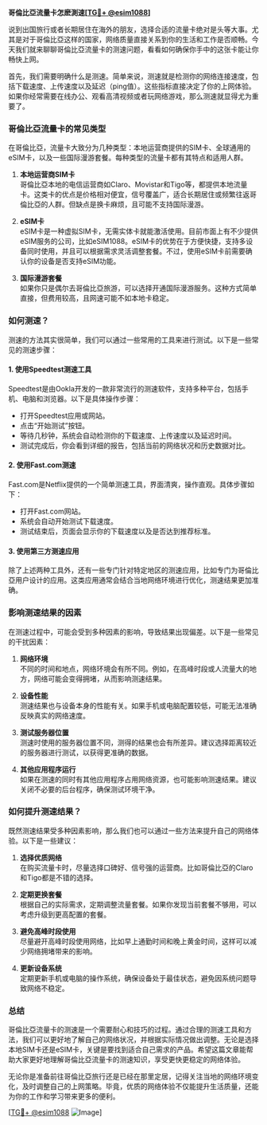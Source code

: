 **哥倫比亞流量卡怎麽測速[[TG💪+ @esim1088](https://t.me/s/esim1088)]**

说到出国旅行或者长期居住在海外的朋友，选择合适的流量卡绝对是头等大事。尤其是对于哥倫比亞这样的国家，网络质量直接关系到你的生活和工作是否顺畅。今天我们就来聊聊哥倫比亞流量卡的测速问题，看看如何确保你手中的这张卡能让你畅快上网。

首先，我们需要明确什么是测速。简单来说，测速就是检测你的网络连接速度，包括下载速度、上传速度以及延迟（ping值）。这些指标直接决定了你的上网体验。如果你经常需要在线办公、观看高清视频或者玩网络游戏，那么测速就显得尤为重要了。

### **哥倫比亞流量卡的常见类型**

在哥倫比亞，流量卡大致分为几种类型：本地运营商提供的SIM卡、全球通用的eSIM卡，以及一些国际漫游套餐。每种类型的流量卡都有其特点和适用人群。

1. **本地运营商SIM卡**  
   哥倫比亞本地的电信运营商如Claro、Movistar和Tigo等，都提供本地流量卡。这类卡的优点是价格相对便宜，信号覆盖广，适合长期居住或频繁往返哥倫比亞的人群。但缺点是换卡麻烦，且可能不支持国际漫游。

2. **eSIM卡**  
   eSIM卡是一种虚拟SIM卡，无需实体卡就能激活使用。目前市面上有不少提供eSIM服务的公司，比如eSIM1088。eSIM卡的优势在于方便快捷，支持多设备同时使用，并且可以根据需求灵活调整套餐。不过，使用eSIM卡前需要确认你的设备是否支持eSIM功能。

3. **国际漫游套餐**  
   如果你只是偶尔去哥倫比亞旅游，可以选择开通国际漫游服务。这种方式简单直接，但费用较高，且网速可能不如本地卡稳定。

### **如何测速？**

测速的方法其实很简单，我们可以通过一些常用的工具来进行测试。以下是一些常见的测速步骤：

#### **1. 使用Speedtest测速工具**
Speedtest是由Ookla开发的一款非常流行的测速软件，支持多种平台，包括手机、电脑和浏览器。以下是具体操作步骤：
- 打开Speedtest应用或网站。
- 点击“开始测试”按钮。
- 等待几秒钟，系统会自动检测你的下载速度、上传速度以及延迟时间。
- 测试完成后，你会看到详细的报告，包括当前的网络状况和历史数据对比。

#### **2. 使用Fast.com测速**
Fast.com是Netflix提供的一个简单测速工具，界面清爽，操作直观。具体步骤如下：
- 打开Fast.com网站。
- 系统会自动开始测试下载速度。
- 测试结束后，页面会显示你的下载速度以及是否达到推荐标准。

#### **3. 使用第三方测速应用**
除了上述两种工具外，还有一些专门针对特定地区的测速应用，比如专门为哥倫比亞用户设计的应用。这类应用通常会结合当地网络环境进行优化，测速结果更加准确。

### **影响测速结果的因素**

在测速过程中，可能会受到多种因素的影响，导致结果出现偏差。以下是一些常见的干扰因素：

1. **网络环境**  
   不同的时间和地点，网络环境会有所不同。例如，在高峰时段或人流量大的地方，网络可能会变得拥堵，从而影响测速结果。

2. **设备性能**  
   测速结果也与设备本身的性能有关。如果手机或电脑配置较低，可能无法准确反映真实的网络速度。

3. **测试服务器位置**  
   测速时使用的服务器位置不同，测得的结果也会有所差异。建议选择距离较近的服务器进行测试，以获得更准确的数据。

4. **其他应用程序运行**  
   如果在测速的同时有其他应用程序占用网络资源，也可能影响测速结果。建议关闭不必要的后台程序，确保测试环境干净。

### **如何提升测速结果？**

既然测速结果受多种因素影响，那么我们也可以通过一些方法来提升自己的网络体验。以下是一些建议：

1. **选择优质网络**  
   在购买流量卡时，尽量选择口碑好、信号强的运营商。比如哥倫比亞的Claro和Tigo都是不错的选择。

2. **定期更换套餐**  
   根据自己的实际需求，定期调整流量套餐。如果你发现当前套餐不够用，可以考虑升级到更高配置的套餐。

3. **避免高峰时段使用**  
   尽量避开高峰时段使用网络，比如早上通勤时间和晚上黄金时间，这样可以减少网络拥堵带来的影响。

4. **更新设备系统**  
   定期更新手机或电脑的操作系统，确保设备处于最佳状态，避免因系统问题导致网络不稳定。

### **总结**

哥倫比亞流量卡的测速是一个需要耐心和技巧的过程。通过合理的测速工具和方法，我们可以更好地了解自己的网络状况，并根据实际情况做出调整。无论是选择本地SIM卡还是eSIM卡，关键是要找到适合自己需求的产品。希望这篇文章能帮助大家更好地理解哥倫比亞流量卡的测速知识，享受更快更稳定的网络体验。

无论你是准备前往哥倫比亞旅行还是已经在那里定居，记得关注当地的网络环境变化，及时调整自己的上网策略。毕竟，优质的网络体验不仅能提升生活质量，还能为你的工作和学习带来更多的便利。

[[TG💪+ @esim1088](https://t.me/s/esim1088) ![Image](https://i.postimg.cc/4NQfJmqS/Snipaste-2025-05-13-00-14-12.png)]